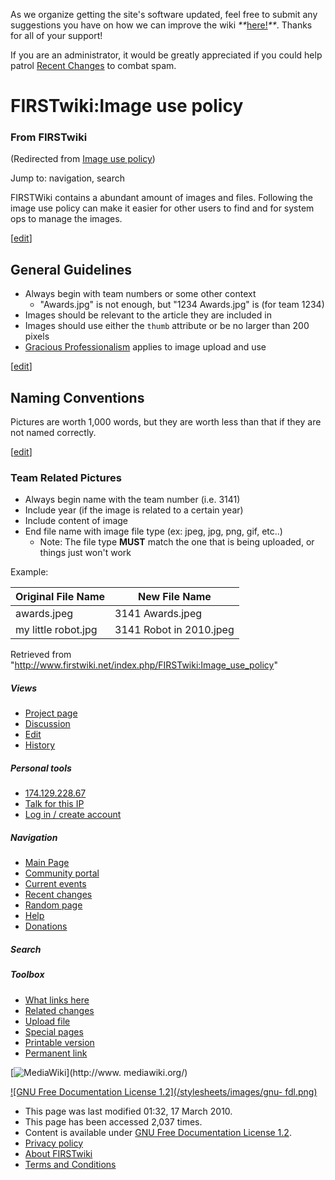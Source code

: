 As we organize getting the site's software updated, feel free to submit any
suggestions you have on how we can improve the wiki
_**_[here!](/index.php/User:Hallry/Suggestions "User:Hallry/Suggestions"
)_**_. Thanks for all of your support!

If you are an administrator, it would be greatly appreciated if you could help
patrol [Recent Changes](/index.php/Special:Recentchanges
"Special:Recentchanges" ) to combat spam.

# FIRSTwiki:Image use policy

### From FIRSTwiki

(Redirected from [Image use
policy](/index.php?title=Image_use_policy&redirect=no "Image use policy" ))

Jump to: navigation, search

FIRSTWiki contains a abundant amount of images and files. Following the image
use policy can make it easier for other users to find and for system ops to
manage the images.

[[edit](/index.php?title=FIRSTwiki:Image_use_policy&action=edit&section=1
"Edit section: General Guidelines" )]

## General Guidelines

  * Always begin with team numbers or some other context 
    * "Awards.jpg" is not enough, but "1234 Awards.jpg" is (for team 1234) 
  * Images should be relevant to the article they are included in 
  * Images should use either the `thumb` attribute or be no larger than 200 pixels 
  * [Gracious Professionalism](/index.php/Gracious_Professionalism "Gracious Professionalism" ) applies to image upload and use 

[[edit](/index.php?title=FIRSTwiki:Image_use_policy&action=edit&section=2
"Edit section: Naming Conventions" )]

## Naming Conventions

Pictures are worth 1,000 words, but they are worth less than that if they are
not named correctly.

[[edit](/index.php?title=FIRSTwiki:Image_use_policy&action=edit&section=3
"Edit section: Team Related Pictures" )]

### Team Related Pictures

  * Always begin name with the team number (i.e. 3141) 
  * Include year (if the image is related to a certain year) 
  * Include content of image 
  * End file name with image file type (ex: jpeg, jpg, png, gif, etc..) 
    * Note: The file type **MUST** match the one that is being uploaded, or things just won't work 

Example:

Original File Name | New File Name  
---|---  
awards.jpeg | 3141 Awards.jpeg  
my little robot.jpg | 3141 Robot in 2010.jpeg  
  
Retrieved from
"<http://www.firstwiki.net/index.php/FIRSTwiki:Image_use_policy>"

##### Views

  * [Project page](/index.php/FIRSTwiki:Image_use_policy)
  * [Discussion](/index.php/FIRSTwiki_talk:Image_use_policy)
  * [Edit](/index.php?title=FIRSTwiki:Image_use_policy&action=edit)
  * [History](/index.php?title=FIRSTwiki:Image_use_policy&action=history)

##### Personal tools

  * [174.129.228.67](/index.php/User:174.129.228.67)
  * [Talk for this IP](/index.php/User_talk:174.129.228.67)
  * [Log in / create account](/index.php?title=Special:Userlogin&returnto=FIRSTwiki:Image_use_policy)

[](/index.php/Main_Page "Main Page" )

##### Navigation

  * [Main Page](/index.php/Main_Page)
  * [Community portal](/index.php/FIRSTwiki:Community_portal)
  * [Current events](/index.php/Current_events)
  * [Recent changes](/index.php/Special:Recentchanges)
  * [Random page](/index.php/Special:Random)
  * [Help](/index.php/FIRSTwiki:Help)
  * [Donations](/index.php/FIRSTwiki:Site_support)

##### Search



##### Toolbox

  * [What links here](/index.php/Special:Whatlinkshere/FIRSTwiki:Image_use_policy)
  * [Related changes](/index.php/Special:Recentchangeslinked/FIRSTwiki:Image_use_policy)
  * [Upload file](/index.php/Special:Upload)
  * [Special pages](/index.php/Special:Specialpages)
  * [Printable version](/index.php?title=FIRSTwiki:Image_use_policy&printable=yes)
  * [Permanent link](/index.php?title=FIRSTwiki:Image_use_policy&oldid=75742)

[![MediaWiki](/skins/common/images/poweredby_mediawiki_88x31.png)](http://www.
mediawiki.org/)

[![GNU Free Documentation License 1.2](/stylesheets/images/gnu-
fdl.png)](http://www.gnu.org/copyleft/fdl.html)

  * This page was last modified 01:32, 17 March 2010.
  * This page has been accessed 2,037 times.
  * Content is available under [GNU Free Documentation License 1.2](http://www.gnu.org/copyleft/fdl.html "http://www.gnu.org/copyleft/fdl.html" ).
  * [Privacy policy](/index.php/FIRSTwiki:Privacy_policy "FIRSTwiki:Privacy policy" )
  * [About FIRSTwiki](/index.php/FIRSTwiki:About "FIRSTwiki:About" )
  * [Terms and Conditions](/index.php/FIRSTwiki:Terms_and_conditions "FIRSTwiki:Terms and conditions" )

